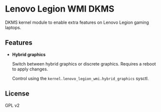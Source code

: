 # Lenovo Legion WMI DKMS
DKMS kernel module to enable extra features on Lenovo Legion gaming laptops.

## Features
- **Hybrid graphics**
  
  Switch between hybrid graphics or discrete graphics.
  Requires a reboot to apply changes.

  Control using the `kernel.lenovo_legion_wmi.hybrid_graphics` sysctl.

## License
GPL v2
